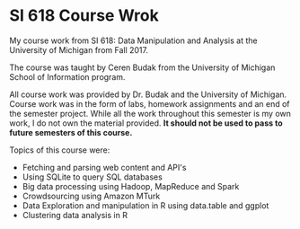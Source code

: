 # SI 618 Course Wrok
My course work from SI 618: Data Manipulation and Analysis at the University of Michigan from Fall 2017.

The course was taught by Ceren Budak from the University of Michigan School of Information program. 

All course work was provided by Dr. Budak and the University of Michigan. Course work was in the form of labs, homework assignments and an end of the semester project. While all the work throughout this semester is my own work, I do not own the material provided. **It should not be used to pass to future semesters of this course.**

Topics of this course were:

* Fetching and parsing web content and API's
* Using SQLite to query SQL databases
* Big data processing using Hadoop, MapReduce and Spark
* Crowdsourcing using Amazon MTurk
* Data Exploration and manipulation in R using data.table and ggplot
* Clustering data analysis in R
